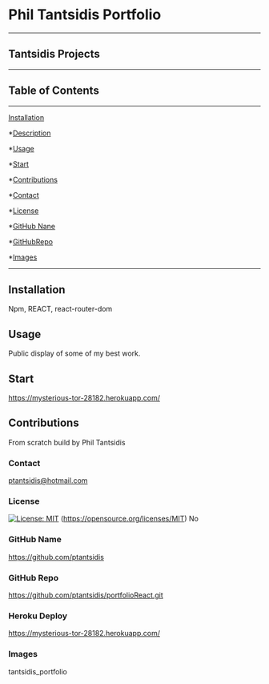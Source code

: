  # Phil Tantsidis Portfolio 
____
  ## Tantsidis Projects  
  ____  
  ## Table of Contents
____
  [Installation](#installation)

  *[Description](#desc)

  *[Usage](#usage)

  *[Start](#start)
  
  *[Contributions](#contributions)

  *[Contact](#contact)

  *[License](#license)

  *[GitHub Nane](#githubname)

  *[GitHubRepo](#githubrepo)

  *[Images](#images)
____  
  ## Installation
  Npm, REACT, react-router-dom

  ## Usage
  Public display of some of my best work.

  ## Start
  https://mysterious-tor-28182.herokuapp.com/

  ## Contributions
  From scratch build by Phil Tantsidis
    
  ###  Contact
  ptantsidis@hotmail.com
    
  ### License
  [![License: MIT](https://img.shields.io/badge/License-MIT-yellow.svg)](https://opensource.org/licenses/MIT)
  (https://opensource.org/licenses/MIT)
  No

  ### GitHub Name
  https://github.com/ptantsidis
  
  ### GitHub Repo
   https://github.com/ptantsidis/portfolioReact.git

   ### Heroku Deploy
   https://mysterious-tor-28182.herokuapp.com/

  ### Images  
  tantsidis_portfolio